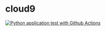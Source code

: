 # cloud9
[![Python application test with Github Actions](https://github.com/vgren/cloud9/actions/workflows/main.yml/badge.svg?branch=main&event=status)](https://github.com/vgren/cloud9/actions/workflows/main.yml)
